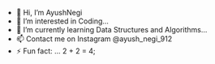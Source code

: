 - 👋 Hi, I’m AyushNegi
- 👀 I’m interested in Coding...
- 🌱 I’m currently learning Data Structures and Algorithms...
- 📫 Contact me on Instagram @ayush_negi_912
- ⚡ Fun fact: ... 2 + 2 = 4;

<!---
AyushNegi2809/AyushNegi2809 is a ✨ special ✨ repository because its `README.md` (this file) appears on your GitHub profile.
You can click the Preview link to take a look at your changes.
--->
